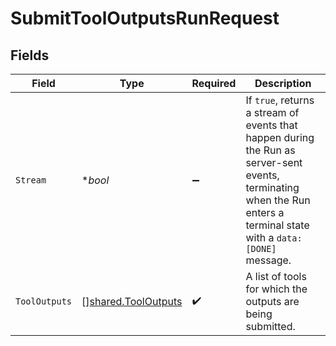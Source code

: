 # SubmitToolOutputsRunRequest


## Fields

| Field                                                                                                                                                                    | Type                                                                                                                                                                     | Required                                                                                                                                                                 | Description                                                                                                                                                              |
| ------------------------------------------------------------------------------------------------------------------------------------------------------------------------ | ------------------------------------------------------------------------------------------------------------------------------------------------------------------------ | ------------------------------------------------------------------------------------------------------------------------------------------------------------------------ | ------------------------------------------------------------------------------------------------------------------------------------------------------------------------ |
| `Stream`                                                                                                                                                                 | **bool*                                                                                                                                                                  | :heavy_minus_sign:                                                                                                                                                       | If `true`, returns a stream of events that happen during the Run as server-sent events, terminating when the Run enters a terminal state with a `data: [DONE]` message.<br/> |
| `ToolOutputs`                                                                                                                                                            | [][shared.ToolOutputs](../../../pkg/models/shared/tooloutputs.md)                                                                                                        | :heavy_check_mark:                                                                                                                                                       | A list of tools for which the outputs are being submitted.                                                                                                               |